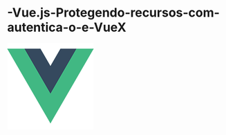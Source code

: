 # -Vue.js-Protegendo-recursos-com-autentica-o-e-VueX



<img src="https://github.com/marcospatton/Vue.js-parte-1-construindo-Single-Page-Applications/blob/main/src/assets/logo.png"></a>
<br><br>
